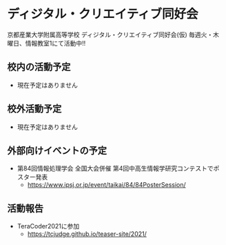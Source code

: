 # ディジタル・クリエイティブ同好会

[](https://www.youtube.com/watch?v=fVw9_AX_RCA)

京都産業大学附属高等学校 ディジタル・クリエイティブ同好会(仮)
毎週火・木曜日、情報教室1にて活動中!! 

## 校内の活動予定
* 現在予定はありません

## 校外活動予定
* 現在予定はありません

## 外部向けイベントの予定
* 第84回情報処理学会 全国大会併催 第4回中高生情報学研究コンテストでポスター発表
  * https://www.ipsj.or.jp/event/taikai/84/84PosterSession/

## 活動報告
* TeraCoder2021に参加
  * https://tcjudge.github.io/teaser-site/2021/